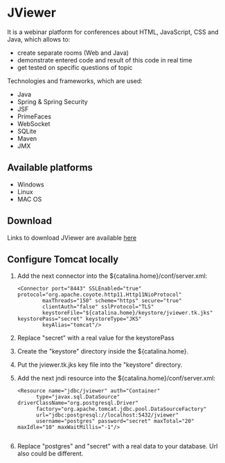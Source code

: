 JViewer
=======

It is a webinar platform for conferences about HTML, JavaScript, CSS and Java, which allows to:
- create separate rooms (Web and Java)
- demonstrate entered code and result of this code in real time
- get tested on specific questions of topic

Technologies and frameworks, which are used:
- Java
- Spring & Spring Security
- JSF
- PrimeFaces
- WebSocket
- SQLite
- Maven
- JMX

## Available platforms
- Windows
- Linux
- MAC OS

## Download
Links to download JViewer are available <a href="http://jviewer.tk:8080/download.xhtml" target="_blank">here</a>

## Configure Tomcat locally
1. Add the next connector into the ${catalina.home}/conf/server.xml:

    ```
    <Connector port="8443" SSLEnabled="true" protocol="org.apache.coyote.http11.Http11NioProtocol"
            maxThreads="150" scheme="https" secure="true"
            clientAuth="false" sslProtocol="TLS"
            keystoreFile="${catalina.home}/keystore/jviewer.tk.jks" keystorePass="secret" keystoreType="JKS"
            keyAlias="tomcat"/>
    ```
2. Replace "secret" with a real value for the keystorePass
3. Create the "keystore" directory inside the ${catalina.home}.
4. Put the jviewer.tk.jks key file into the "keystore" directory.
5. Add the next jndi resource into the ${catalina.home}/conf/server.xml:
    ```
    <Resource name="jdbc/jviewer" auth="Container"
          type="javax.sql.DataSource" driverClassName="org.postgresql.Driver"
		  factory="org.apache.tomcat.jdbc.pool.DataSourceFactory"
          url="jdbc:postgresql://localhost:5432/jviewer"
          username="postgres" password="secret" maxTotal="20" maxIdle="10" maxWaitMillis="-1"/>
          
    ```
6. Replace "postgres" and "secret" with a real data to your database. Url also could be different.
